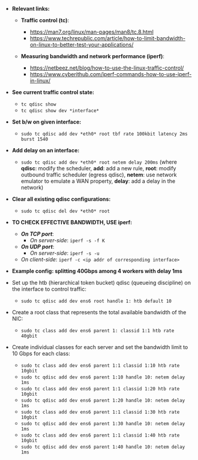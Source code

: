- **Relevant links:**
    - **Traffic control (tc)**:
        - https://man7.org/linux/man-pages/man8/tc.8.html
        - https://www.techrepublic.com/article/how-to-limit-bandwidth-on-linux-to-better-test-your-applications/
        
    - **Measuring bandwidth and network performance (iperf)**:
        - https://netbeez.net/blog/how-to-use-the-linux-traffic-control/
        - https://www.cyberithub.com/iperf-commands-how-to-use-iperf-in-linux/

- **See current traffic control state:**
    - ```tc qdisc show```
    - ```tc qdisc show dev *interface*```
   
- **Set b/w on given interface:**
    - ```sudo tc qdisc add dev *eth0* root tbf rate 100kbit latency 2ms burst 1540```
    
- **Add delay on an interface:**
    - ```sudo tc qdisc add dev *eth0* root netem delay 200ms```
    (where **qdisc**: modify the scheduler, **add**: add a new rule, **root**: modify outbound traffic scheduler (egress qdisc),
    **netem**: use network emulator to emulate a WAN property, **delay**: add a delay in the network)
    
- **Clear all existing qdisc configurations:**
    - ```sudo tc qdisc del dev *eth0* root```
    
- **TO CHECK EFFECTIVE BANDWIDTH, USE iperf:**
    - **_On TCP port_**:
        - _On server-side_: ```iperf -s -f K```
    - **_On UDP port_**:
        - _On server-side_: ```iperf -s -u```
    - _On client-side_: ```iperf -c <ip addr of corresponding interface>```
    
- **Example config: splitting 40Gbps among 4 workers with delay 1ms**
 - Set up the htb (hierarchical token bucket) qdisc (queueing discipline) on the interface to control traffic:
    - ```sudo tc qdisc add dev ens6 root handle 1: htb default 10```
 
 - Create a root class that represents the total available bandwidth of the NIC:
    - ```sudo tc class add dev ens6 parent 1: classid 1:1 htb rate 40gbit```
 
 - Create individual classes for each server and set the bandwidth limit to 10 Gbps for each class:
    - ```sudo tc class add dev ens6 parent 1:1 classid 1:10 htb rate 10gbit```
    - ```sudo tc qdisc add dev ens6 parent 1:10 handle 10: netem delay 1ms```
    - ```sudo tc class add dev ens6 parent 1:1 classid 1:20 htb rate 10gbit```
    - ```sudo tc qdisc add dev ens6 parent 1:20 handle 10: netem delay 1ms```
    - ```sudo tc class add dev ens6 parent 1:1 classid 1:30 htb rate 10gbit```
    - ```sudo tc qdisc add dev ens6 parent 1:30 handle 10: netem delay 1ms```
    - ```sudo tc class add dev ens6 parent 1:1 classid 1:40 htb rate 10gbit```
    - ```sudo tc qdisc add dev ens6 parent 1:40 handle 10: netem delay 1ms```